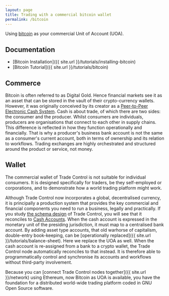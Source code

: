 ```yaml
---
layout: page
title: Trading with a commercial bitcoin wallet
permalink: /bitcoin
---
```


Using [bitcoin](https://bitcoincore.org/) as your commercial Unit of Account (UOA).

## Documentation

- [Bitcoin Installation]({{ site.url }}/tutorials/installing-bitcoin)
- [Bitcoin Tutorial]({{ site.url }}/tutorials/bitcoin)

## Commerce

Bitcoin is often referred to as Digital Gold. Hence financial markets see it as an asset that can be stored in the vault of their crypto-currency wallets. However, it was originally conceived by its creator as a [Peer-to-Peer Electronic Cash System](https://bitcoin.org/en/bitcoin-paper). Cash is about trade, of which there are two sides: the consumer and the producer. Whilst consumers are individuals, producers are organisations that connect to each other in supply chains. This difference is reflected in how they function operationally and financially. That is why a producer's business bank account is not the same as a consumer's current account, both in terms of ownership and its relation to workflows. Trading exchanges are highly orchestrated and structured around the product or service, not money.

## Wallet

The commercial wallet of Trade Control is not suitable for individual consumers. It is designed specifically for traders, be they self-employed or corporations, and to demonstrate how a world trading platform might work.

Although Trade Control now incorporates a global, decentralised currency, it is principally a production system that provides the key commercial and financial components you need to run a business, legally and practically. If you study [the schema design](https://github.com/tradecontrol/sqlnode) of Trade Control, you will see that it reconciles to [Cash Accounts](https://github.com/tradecontrol/sqlnode/blob/master/src/tcNodeDb/Org/Tables/tbAccount.sql). When the cash account is expressed in the monetary unit of the presiding jurisdiction, it must map to a centralised bank account. By adding asset type accounts, that old warhorse of capitalism, double-entry book-keeping, can be [operationally replaced]({{ site.url }}/tutorials/balance-sheet). Here we replace the UOA as well. When the cash account is re-assigned from a bank to a crypto wallet, the Trade Control node automatically reconciles to that instead. It is therefore able to programmatically control and synchronise its accounts and workflows without third-party involvement.

Because you can [connect Trade Control nodes together]({{ site.url }}/network) using Ethereum, now Bitcoin as UOA is available, you have the foundation for a distributed world-wide trading platform coded in GNU Open Source software.
